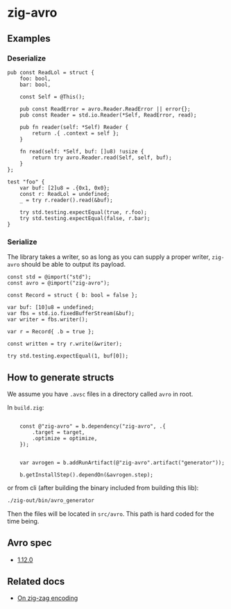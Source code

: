 # zig-avro

## Examples

### Deserialize

```zig
pub const ReadLol = struct {
    foo: bool,
    bar: bool,

    const Self = @This();

    pub const ReadError = avro.Reader.ReadError || error{};
    pub const Reader = std.io.Reader(*Self, ReadError, read);

    pub fn reader(self: *Self) Reader {
        return .{ .context = self };
    }

    fn read(self: *Self, buf: []u8) !usize {
        return try avro.Reader.read(Self, self, buf);
    }
};

test "foo" {
    var buf: [2]u8 = .{0x1, 0x0};
    const r: ReadLol = undefined;
    _ = try r.reader().read(&buf);

    try std.testing.expectEqual(true, r.foo);
    try std.testing.expectEqual(false, r.bar);
}
```

### Serialize

The library takes a writer, so as long as you can supply a proper writer,
`zig-avro` should be able to output its payload.

```zig
const std = @import("std");
const avro = @import("zig-avro");

const Record = struct { b: bool = false };

var buf: [10]u8 = undefined;
var fbs = std.io.fixedBufferStream(&buf);
var writer = fbs.writer();

var r = Record{ .b = true };

const written = try r.write(&writer);

try std.testing.expectEqual(1, buf[0]);
```



## How to generate structs

We assume you have `.avsc` files in a directory called `avro` in root.

In `build.zig`:
```zig

    const @"zig-avro" = b.dependency("zig-avro", .{
        .target = target,
        .optimize = optimize,
    });


    var avrogen = b.addRunArtifact(@"zig-avro".artifact("generator"));

    b.getInstallStep().dependOn(&avrogen.step);
```

or from cli (after building the binary included from building this lib):

```sh
./zig-out/bin/avro_generator
```

Then the files will be located in `src/avro`. This path is hard coded for the time being.

## Avro spec
- [1.12.0](https://avro.apache.org/docs/1.12.0/)

## Related docs
- [On zig-zag encoding](https://protobuf.dev/programming-guides/encoding/)

